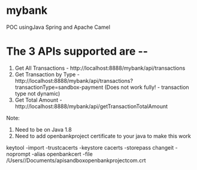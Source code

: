 # mybank
POC usingJava Spring and Apache Camel



The 3 APIs supported are --
=============================

1. Get All Transactions - http://localhost:8888/mybank/api/transactions
2. Get Transaction by Type - http://localhost:8888/mybank/api/transactions?transactionType=sandbox-payment
(Does not work fully! - transaction type not dynamic)
3. Get Total Amount - http://localhost:8888/mybank/api/getTransactionTotalAmount


Note:
1. Need to be on Java 1.8
2. Need to add openbankproject certificate to your java to make this work

keytool -import -trustcacerts -keystore cacerts -storepass changeit -noprompt -alias openbankcert -file /Users/<userid>/Documents/apisandboxopenbankprojectcom.crt 

